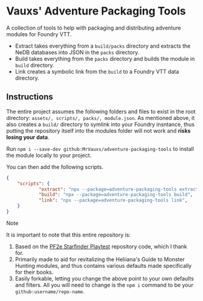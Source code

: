 # Vauxs' Adventure Packaging Tools

A collection of tools to help with packaging and distributing adventure modules for Foundry VTT.

- Extract takes everything from a `build/packs` directory and extracts the NeDB databases into JSON in the `packs` directory.
- Build takes everything from the `packs` directory and builds the module in `build` directory.
- Link creates a symbolic link from the `build` to a Foundry VTT data directory.

## Instructions

The entire project assumes the following folders and files to exist in the root directory: `assets/, scripts/, packs/, module.json`. As mentioned above, it also creates a `build/` directory to symlink into your Foundry insntance, thus putting the repository itself into the modules folder will not work and **risks losing your data**.

Run `npm i --save-dev github:MrVauxs/adventure-packaging-tools` to install the module locally to your project.

You can then add the following scripts.
```json
{
    "scripts": {
            "extract": "npx --package=adventure-packaging-tools extract",
            "build": "npx --package=adventure-packaging-tools build",
            "link": "npx --package=adventure-packaging-tools link",
    }
}
```

> [!note]
> It is important to note that this entire repository is:
> 1. Based on the [PF2e Starfinder Playtest](https://github.com/TikaelSol/starfinder-field-test/tree/main) repository code, which I thank for.
> 2. Primarily made to aid for revitalizing the Heliiana's Guide to Monster Hunting modules, and thus contains various defaults made specifically for their books.
> 3. Easily forkable, letting you change the above point to your own defaults and filters. All you will need to change is the `npm i` command to be your `github:username/repo-name`.
